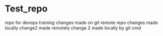 # Test_repo
repo for devops training
changes made on git remote repo
changes made locally
change2 made remotely
change 2 made locally by git cmd